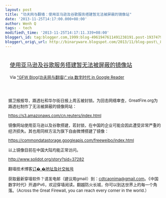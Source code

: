 ```yaml
--- 
layout: post 
title: "功夫网与翻墙：使用亚马逊及谷歌服务搭建暂无法被屏蔽的镜像站" 
date: '2013-11-25T14:17:00.000+08:00' 
author: Wenh Q
tags: - tech
modified\_time: '2013-11-25T14:17:11.339+08:00' 
blogger\_id: tag:blogger.com,1999:blog-4961947611491238191.post-1937479893118666716
blogger\_orig\_url: http://binaryware.blogspot.com/2013/11/blog-post\_8246.html
---
```

<div style="margin: 10px; padding: 5px;">

<div style="font-size: 18px;">

[使用亚马逊及谷歌服务搭建暂无法被屏蔽的镜像站](http://feedproxy.google.com/~r/chinagfwblog/~3/1SS3V8DheZU/blog-post_19.html)

</div>

<div style="font-size: 13px;">

Via ["GFW Blog(功夫网与翻墙)" via 数字时代 in Google
Reader](https://www.blogger.com/blogger.g?blogID=4961947611491238191)

</div>

</div>

<div style="font-size: 13px; padding: 15px 0 10px 10px;">

据卫报报导，路透社和华尔街日报上周五被封锁。为回击网络审查，GreatFire.org为路透社制作了无法被屏蔽的镜像网站：



<https://s3.amazonaws.com/cn.reuters/index.html>



镜像网站使用亚马逊以及谷歌搭建，若封锁，在中国的企业可能会因此遭受非常严重的经济损失。其也用同样方法为旗下自由微博搭建了镜像：



<https://commondatastorage.googleapis.com/freeweibo/index.html>



以上镜像目前在中国大陆均能正常访问。



<http://www.solidot.org/story?sid=37282>



翻墙技术博客[订�
�地址及社交帐号](http://www.chinagfw.org/2013/09/blog-post.html)

<div>

获取最新穿墙软件？请发电邮（建议用gmail）到：cdtcaonima@gmail.com。《中国数字时代》开通IPv6，欢迎穿墙阅读。翻越防火长城，你可以到达世界上的每一个角落。（Across
the Great Firewall, you can reach every corner in the world.）

</div>

</div>
